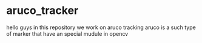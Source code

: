 # aruco_tracker
hello guys 
in this repository we work on aruco tracking
aruco is a such type of marker that have an special mudule in opencv 
